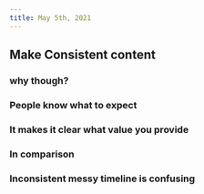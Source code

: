 ```yaml
---
title: May 5th, 2021
---
```


## Make Consistent content
### why though?
### People know what to expect
### It makes it clear what value you provide
### In comparison
### Inconsistent messy timeline is confusing
###
